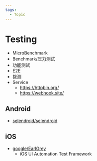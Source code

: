 ```yaml
---
tags:
  - Topic
---
```


# Testing

- MicroBenchmark
- Benchmark/压力测试
- 功能测试
- E2E
- 拨测
- Service
  - https://httpbin.org/
  - https://webhook.site/

## Android

- [selendroid/selendroid](https://github.com/selendroid/selendroid)

## iOS

- [google/EarlGrey](https://github.com/google/EarlGrey)
  - iOS UI Automation Test Framework
